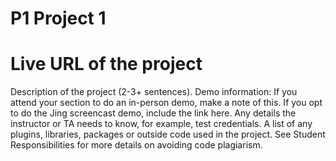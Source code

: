 P1 Project 1
============
Live URL of the project
========================
Description of the project (2-3+ sentences).
Demo information: If you attend your section to do an in-person demo, make a note of this. If you opt to do the Jing screencast demo, include the link here.
Any details the instructor or TA needs to know, for example, test credentials.
A list of any plugins, libraries, packages or outside code used in the project. See Student Responsibilities for more details on avoiding code plagiarism.
